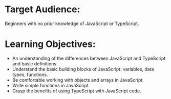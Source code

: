 # Target Audience:

Beginners with no prior knowledge of JavaScript or TypeScript.

# Learning Objectives:

- An understanding of the differences between JavaScript and TypeScript and basic definitions.
- Understand the basic building blocks of JavaScript: variables, data types, functions.
- Be comfortable working with objects and arrays in JavaScript.
- Write simple functions in JavaScript.
- Grasp the benefits of using TypeScript with JavaScript code.
